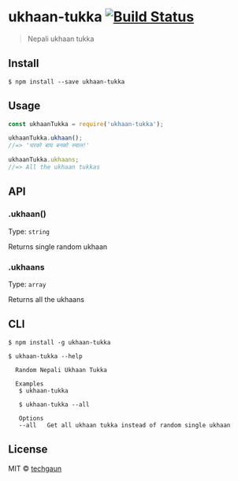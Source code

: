 # ukhaan-tukka [![Build Status](https://travis-ci.org/techgaun/ukhaan-tukka.svg?branch=master)](https://travis-ci.org/techgaun/ukhaan-tukka)

> Nepali ukhaan tukka


## Install

```
$ npm install --save ukhaan-tukka
```


## Usage

```js
const ukhaanTukka = require('ukhaan-tukka');

ukhaanTukka.ukhaan();
//=> 'घरको बाघ बनको स्याल!'

ukhaanTukka.ukhaans;
//=> All the ukhaan tukkas
```


## API

### .ukhaan()

Type: `string`

Returns single random ukhaan

### .ukhaans

Type: `array`

Returns all the ukhaans


## CLI


```
$ npm install -g ukhaan-tukka
```

```
$ ukhaan-tukka --help

  Random Nepali Ukhaan Tukka

  Examples
   $ ukhaan-tukka
 
   $ ukhaan-tukka --all

   Options
   --all   Get all ukhaan tukka instead of random single ukhaan
```

## License

MIT © [techgaun](http://samar.techgaun.com)
